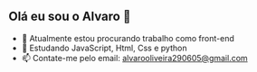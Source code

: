 ## Olá eu sou o Alvaro  👋

- 🔭 Atualmente estou procurando trabalho como front-end
- 🌱 Estudando JavaScript, Html, Css e python
- 📫 Contate-me pelo email: alvarooliveira290605@gmail.com
